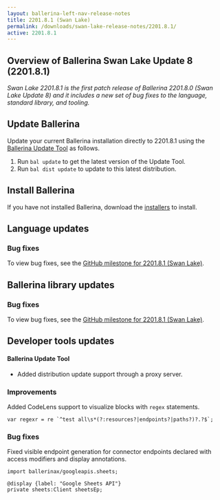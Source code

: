 ```yaml
---
layout: ballerina-left-nav-release-notes
title: 2201.8.1 (Swan Lake) 
permalink: /downloads/swan-lake-release-notes/2201.8.1/
active: 2201.8.1
---
```


## Overview of Ballerina Swan Lake Update 8 (2201.8.1)

<em>Swan Lake 2201.8.1 is the first patch release of Ballerina 2201.8.0 (Swan Lake Update 8) and it includes a new set of bug fixes to the language, standard library, and tooling.</em>

## Update Ballerina

Update your current Ballerina installation directly to 2201.8.1 using the [Ballerina Update Tool](/learn/update-tool/) as follows.

1. Run `bal update` to get the latest version of the Update Tool.
2. Run `bal dist update` to update to this latest distribution.

## Install Ballerina

If you have not installed Ballerina, download the [installers](/downloads/#swanlake) to install.

## Language updates

### Bug fixes

To view bug fixes, see the [GitHub milestone for 2201.8.1 (Swan Lake)](https://github.com/ballerina-platform/ballerina-lang/issues?q=is%3Aissue+label%3AType%2FBug+is%3Aclosed+milestone%3A2201.8.1).

## Ballerina library updates

### Bug fixes

To view bug fixes, see the [GitHub milestone for 2201.8.1 (Swan Lake)](https://github.com/ballerina-platform/ballerina-standard-library/issues?q=is%3Aissue+label%3AType%2FBug+is%3Aclosed+milestone%3A2201.8.1).

## Developer tools updates

#### Ballerina Update Tool
- Added distribution update support through a proxy server.


### Improvements
Added CodeLens support to visualize blocks with `regex` statements.
```ballerina
var regexr = re `^test all\s*(?:resources?|endpoints?|paths?)?.?$`;
``` 

### Bug fixes
Fixed visible endpoint generation for connector endpoints declared with access modifiers and display annotations.
```ballerina
import ballerinax/googleapis.sheets;

@display {label: "Google Sheets API"}
private sheets:Client sheetsEp;
```
